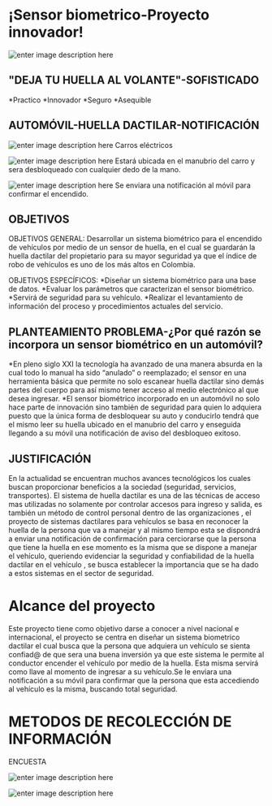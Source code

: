# ¡Sensor biometrico-Proyecto innovador!

![enter image description here](https://lh3.googleusercontent.com/88_tGb_l0X7ns5ebscYsrBuMFOE6PLtWjLzJ8LkByI2-4M8jmmR_vuF8dmptG_OYOmnW4sndhoc)




## "DEJA TU HUELLA AL VOLANTE"-SOFISTICADO

*Practico
*Innovador
*Seguro
*Asequible

## AUTOMÓVIL-HUELLA DACTILAR-NOTIFICACIÓN
![enter image description here](https://lh3.googleusercontent.com/bjhp4xe9UGj2BMG4CVVnW4RG6GCpDRUAV8hnEVkdDquQ2vdhqZmXmLvLX-vWt53xfIyrNiAvL54)
Carros eléctricos

![enter image description here](https://lh3.googleusercontent.com/Q5DAeUoyzmEs-6eJz0kHgUaXNVkzdchSyOcOwoF_-C3xR2M2WQKm2Ajt11SQc_5fI68TZb1Dx5w)
Estará ubicada en el manubrio del carro y sera desbloqueado con cualquier dedo de la mano.

![enter image description here](https://lh3.googleusercontent.com/fXFavgAmTPC2Je90aXtBIwwCRYWQfSBTvE-mNmEbf50YWd6IaigcSoLALDksrZLOG087P2WUhbk)
Se enviara una notificación al móvil para confirmar el encendido.

## OBJETIVOS

OBJETIVOS GENERAL: Desarrollar un sistema biométrico para el encendido de vehículos por medio de un sensor de huella, en el cual se guardarán la huella dactilar del propietario para su mayor seguridad ya que el índice de robo de vehículos es uno de los más altos en Colombia.

OBJETIVOS ESPECÍFICOS: 
*Diseñar un sistema biométrico para una base de datos.
*Evaluar los parámetros que caracterizan el sensor biométrico.
*Servirá de seguridad para su vehículo.
*Realizar el levantamiento de información del proceso y procedimientos actuales del servicio.

## PLANTEAMIENTO PROBLEMA-¿Por qué razón se incorpora un sensor biométrico en un automóvil?

*En pleno siglo XXI la tecnología ha avanzado de una manera absurda en la cual todo lo manual ha sido “anulado” o reemplazado; el sensor en una herramienta básica que permite no solo escanear huella dactilar sino demás partes del cuerpo para así mismo tener acceso al medio electrónico al que desea ingresar.
*El sensor biométrico incorporado en un automóvil no solo hace parte de innovación sino también de seguridad para quien lo adquiera puesto que la única forma de desbloquear su auto y conducirlo tendrá que el mismo leer su huella ubicado en el manubrio del carro y  enseguida llegando a su móvil una notificación de aviso del desbloqueo exitoso.

## JUSTIFICACIÓN

En la actualidad se encuentran muchos avances tecnológicos los cuales buscan proporcionar beneficios a la sociedad (seguridad, servicios, transportes). El sistema de huella dactilar es una de las técnicas de acceso mas utilizadas no solamente por controlar accesos para ingreso y salida, es también un método de control personal dentro de las organizaciones , el proyecto de sistemas dactilares para vehículos se basa en reconocer la huella de la persona que va a manejar y al mismo tiempo esta se dispondrá a enviar una notificación de confirmación para cerciorarse que la persona que tiene la huella en ese momento es la misma que se dispone a manejar el vehículo, queriendo evidenciar la seguridad y confiabilidad de la huella dactilar en el vehículo , se busca establecer la importancia que se ha dado a estos sistemas en el sector de seguridad.


# Alcance del proyecto

Este proyecto tiene como objetivo darse a conocer a nivel nacional e internacional, el proyecto se centra en diseñar un sistema biometrico dactilar el cual busca que la persona que adquiera un vehículo se sienta confiad@ de que sera una buena inversión ya que este sistema le permite al conductor encender el vehículo por medio de la huella. Esta misma servirá como llave al momento de ingresar a su vehículo.Se le enviara una notificación a su móvil para confirmar que la persona que esta accediendo al vehículo es la misma, buscando total seguridad.

# METODOS DE RECOLECCIÓN DE INFORMACIÓN 
   ENCUESTA
  
  ![enter image description here](https://lh3.googleusercontent.com/U68Nz8JUd-LcVo-o7IfB7nAlQH_PhELONkGYgdccb_xFzB3G4PZUOQv5pUzVBJQ9B4ClX3Tzg-I) 
  
  ![enter image description here](https://lh3.googleusercontent.com/Jj2R4ngpRAUhj7nGCWjD5RIPBoiFd6NiVxmzhF9unADnkB2jLP_POBH02Knlu5UcnUk1Kv0QYsY)
  

   

